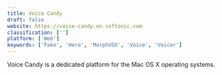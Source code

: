```yaml
---
title: Voice Candy
draft: false 
website: https://voice-candy.en.softonic.com
classification: ['']
platform: ['Web']
keywords: ['Fake', 'Hero', 'MorphVOX', 'Voice', 'Voicer']
---
```

Voice Candy is a dedicated platform for the Mac OS X operating systems.